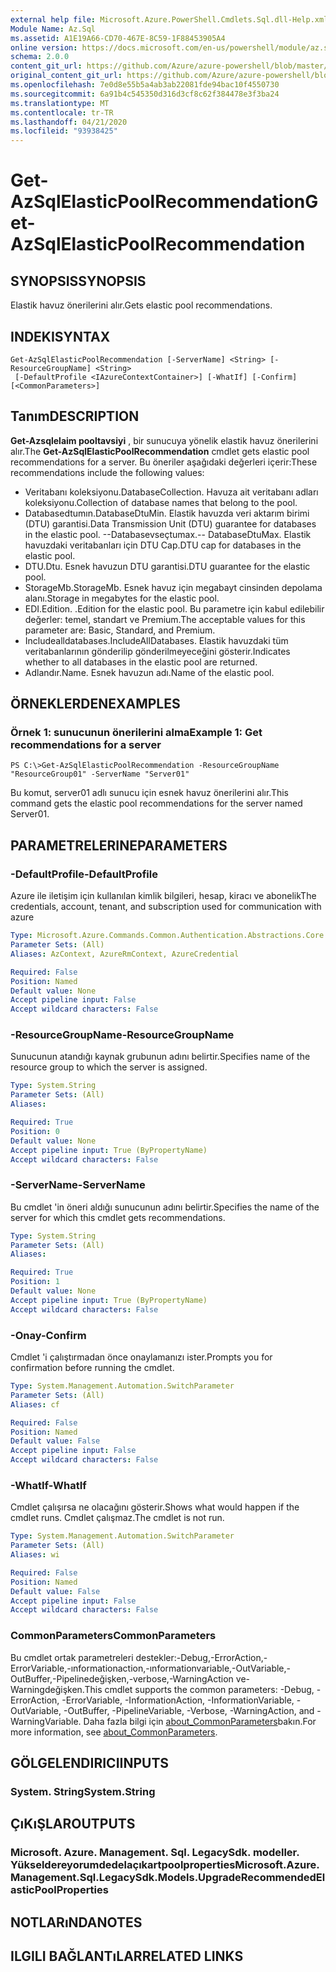 ```yaml
---
external help file: Microsoft.Azure.PowerShell.Cmdlets.Sql.dll-Help.xml
Module Name: Az.Sql
ms.assetid: A1E19A66-CD70-467E-8C59-1F88453905A4
online version: https://docs.microsoft.com/en-us/powershell/module/az.sql/get-azsqlelasticpoolrecommendation
schema: 2.0.0
content_git_url: https://github.com/Azure/azure-powershell/blob/master/src/Sql/Sql/help/Get-AzSqlElasticPoolRecommendation.md
original_content_git_url: https://github.com/Azure/azure-powershell/blob/master/src/Sql/Sql/help/Get-AzSqlElasticPoolRecommendation.md
ms.openlocfilehash: 7e0d8e55b5a4ab3ab22081fde94bac10f4550730
ms.sourcegitcommit: 6a91b4c545350d316d3cf8c62f384478e3f3ba24
ms.translationtype: MT
ms.contentlocale: tr-TR
ms.lasthandoff: 04/21/2020
ms.locfileid: "93938425"
---
```

# <span data-ttu-id="7ab0e-101">Get-AzSqlElasticPoolRecommendation</span><span class="sxs-lookup"><span data-stu-id="7ab0e-101">Get-AzSqlElasticPoolRecommendation</span></span>

## <span data-ttu-id="7ab0e-102">SYNOPSIS</span><span class="sxs-lookup"><span data-stu-id="7ab0e-102">SYNOPSIS</span></span>
<span data-ttu-id="7ab0e-103">Elastik havuz önerilerini alır.</span><span class="sxs-lookup"><span data-stu-id="7ab0e-103">Gets elastic pool recommendations.</span></span>

## <span data-ttu-id="7ab0e-104">INDEKI</span><span class="sxs-lookup"><span data-stu-id="7ab0e-104">SYNTAX</span></span>

```
Get-AzSqlElasticPoolRecommendation [-ServerName] <String> [-ResourceGroupName] <String>
 [-DefaultProfile <IAzureContextContainer>] [-WhatIf] [-Confirm] [<CommonParameters>]
```

## <span data-ttu-id="7ab0e-105">Tanım</span><span class="sxs-lookup"><span data-stu-id="7ab0e-105">DESCRIPTION</span></span>
<span data-ttu-id="7ab0e-106">**Get-Azsqlelaim pooltavsiyi** , bir sunucuya yönelik elastik havuz önerilerini alır.</span><span class="sxs-lookup"><span data-stu-id="7ab0e-106">The **Get-AzSqlElasticPoolRecommendation** cmdlet gets elastic pool recommendations for a server.</span></span>
<span data-ttu-id="7ab0e-107">Bu öneriler aşağıdaki değerleri içerir:</span><span class="sxs-lookup"><span data-stu-id="7ab0e-107">These recommendations include the following values:</span></span>
- <span data-ttu-id="7ab0e-108">Veritabanı koleksiyonu.</span><span class="sxs-lookup"><span data-stu-id="7ab0e-108">DatabaseCollection.</span></span> <span data-ttu-id="7ab0e-109">Havuza ait veritabanı adları koleksiyonu.</span><span class="sxs-lookup"><span data-stu-id="7ab0e-109">Collection of database names that belong to the pool.</span></span> 
- <span data-ttu-id="7ab0e-110">Databasedtumın.</span><span class="sxs-lookup"><span data-stu-id="7ab0e-110">DatabaseDtuMin.</span></span> <span data-ttu-id="7ab0e-111">Elastik havuzda veri aktarım birimi (DTU) garantisi.</span><span class="sxs-lookup"><span data-stu-id="7ab0e-111">Data Transmission Unit (DTU) guarantee for databases in the elastic pool.</span></span> 
 <span data-ttu-id="7ab0e-112">--Databasevseçtumax.</span><span class="sxs-lookup"><span data-stu-id="7ab0e-112">-- DatabaseDtuMax.</span></span> <span data-ttu-id="7ab0e-113">Elastik havuzdaki veritabanları için DTU Cap.</span><span class="sxs-lookup"><span data-stu-id="7ab0e-113">DTU cap for databases in the elastic pool.</span></span> 
- <span data-ttu-id="7ab0e-114">DTU.</span><span class="sxs-lookup"><span data-stu-id="7ab0e-114">Dtu.</span></span> <span data-ttu-id="7ab0e-115">Esnek havuzun DTU garantisi.</span><span class="sxs-lookup"><span data-stu-id="7ab0e-115">DTU guarantee for the elastic pool.</span></span> 
- <span data-ttu-id="7ab0e-116">StorageMb.</span><span class="sxs-lookup"><span data-stu-id="7ab0e-116">StorageMb.</span></span> <span data-ttu-id="7ab0e-117">Esnek havuz için megabayt cinsinden depolama alanı.</span><span class="sxs-lookup"><span data-stu-id="7ab0e-117">Storage in megabytes for the elastic pool.</span></span> 
- <span data-ttu-id="7ab0e-118">EDI.</span><span class="sxs-lookup"><span data-stu-id="7ab0e-118">Edition.</span></span> <span data-ttu-id="7ab0e-119">.</span><span class="sxs-lookup"><span data-stu-id="7ab0e-119">Edition for the elastic pool.</span></span> <span data-ttu-id="7ab0e-120">Bu parametre için kabul edilebilir değerler: temel, standart ve Premium.</span><span class="sxs-lookup"><span data-stu-id="7ab0e-120">The acceptable values for this parameter are: Basic, Standard, and Premium.</span></span> 
- <span data-ttu-id="7ab0e-121">Includealldatabases.</span><span class="sxs-lookup"><span data-stu-id="7ab0e-121">IncludeAllDatabases.</span></span> <span data-ttu-id="7ab0e-122">Elastik havuzdaki tüm veritabanlarının gönderilip gönderilmeyeceğini gösterir.</span><span class="sxs-lookup"><span data-stu-id="7ab0e-122">Indicates whether to all databases in the elastic pool are returned.</span></span> 
- <span data-ttu-id="7ab0e-123">Adlandır.</span><span class="sxs-lookup"><span data-stu-id="7ab0e-123">Name.</span></span> <span data-ttu-id="7ab0e-124">Esnek havuzun adı.</span><span class="sxs-lookup"><span data-stu-id="7ab0e-124">Name of the elastic pool.</span></span>

## <span data-ttu-id="7ab0e-125">ÖRNEKLERDEN</span><span class="sxs-lookup"><span data-stu-id="7ab0e-125">EXAMPLES</span></span>

### <span data-ttu-id="7ab0e-126">Örnek 1: sunucunun önerilerini alma</span><span class="sxs-lookup"><span data-stu-id="7ab0e-126">Example 1: Get recommendations for a server</span></span>
```
PS C:\>Get-AzSqlElasticPoolRecommendation -ResourceGroupName "ResourceGroup01" -ServerName "Server01"
```

<span data-ttu-id="7ab0e-127">Bu komut, server01 adlı sunucu için esnek havuz önerilerini alır.</span><span class="sxs-lookup"><span data-stu-id="7ab0e-127">This command gets the elastic pool recommendations for the server named Server01.</span></span>

## <span data-ttu-id="7ab0e-128">PARAMETRELERINE</span><span class="sxs-lookup"><span data-stu-id="7ab0e-128">PARAMETERS</span></span>

### <span data-ttu-id="7ab0e-129">-DefaultProfile</span><span class="sxs-lookup"><span data-stu-id="7ab0e-129">-DefaultProfile</span></span>
<span data-ttu-id="7ab0e-130">Azure ile iletişim için kullanılan kimlik bilgileri, hesap, kiracı ve abonelik</span><span class="sxs-lookup"><span data-stu-id="7ab0e-130">The credentials, account, tenant, and subscription used for communication with azure</span></span>

```yaml
Type: Microsoft.Azure.Commands.Common.Authentication.Abstractions.Core.IAzureContextContainer
Parameter Sets: (All)
Aliases: AzContext, AzureRmContext, AzureCredential

Required: False
Position: Named
Default value: None
Accept pipeline input: False
Accept wildcard characters: False
```

### <span data-ttu-id="7ab0e-131">-ResourceGroupName</span><span class="sxs-lookup"><span data-stu-id="7ab0e-131">-ResourceGroupName</span></span>
<span data-ttu-id="7ab0e-132">Sunucunun atandığı kaynak grubunun adını belirtir.</span><span class="sxs-lookup"><span data-stu-id="7ab0e-132">Specifies name of the resource group to which the server is assigned.</span></span>

```yaml
Type: System.String
Parameter Sets: (All)
Aliases:

Required: True
Position: 0
Default value: None
Accept pipeline input: True (ByPropertyName)
Accept wildcard characters: False
```

### <span data-ttu-id="7ab0e-133">-ServerName</span><span class="sxs-lookup"><span data-stu-id="7ab0e-133">-ServerName</span></span>
<span data-ttu-id="7ab0e-134">Bu cmdlet 'in öneri aldığı sunucunun adını belirtir.</span><span class="sxs-lookup"><span data-stu-id="7ab0e-134">Specifies the name of the server for which this cmdlet gets recommendations.</span></span>

```yaml
Type: System.String
Parameter Sets: (All)
Aliases:

Required: True
Position: 1
Default value: None
Accept pipeline input: True (ByPropertyName)
Accept wildcard characters: False
```

### <span data-ttu-id="7ab0e-135">-Onay</span><span class="sxs-lookup"><span data-stu-id="7ab0e-135">-Confirm</span></span>
<span data-ttu-id="7ab0e-136">Cmdlet 'i çalıştırmadan önce onaylamanızı ister.</span><span class="sxs-lookup"><span data-stu-id="7ab0e-136">Prompts you for confirmation before running the cmdlet.</span></span>

```yaml
Type: System.Management.Automation.SwitchParameter
Parameter Sets: (All)
Aliases: cf

Required: False
Position: Named
Default value: False
Accept pipeline input: False
Accept wildcard characters: False
```

### <span data-ttu-id="7ab0e-137">-WhatIf</span><span class="sxs-lookup"><span data-stu-id="7ab0e-137">-WhatIf</span></span>
<span data-ttu-id="7ab0e-138">Cmdlet çalışırsa ne olacağını gösterir.</span><span class="sxs-lookup"><span data-stu-id="7ab0e-138">Shows what would happen if the cmdlet runs.</span></span>
<span data-ttu-id="7ab0e-139">Cmdlet çalışmaz.</span><span class="sxs-lookup"><span data-stu-id="7ab0e-139">The cmdlet is not run.</span></span>

```yaml
Type: System.Management.Automation.SwitchParameter
Parameter Sets: (All)
Aliases: wi

Required: False
Position: Named
Default value: False
Accept pipeline input: False
Accept wildcard characters: False
```

### <span data-ttu-id="7ab0e-140">CommonParameters</span><span class="sxs-lookup"><span data-stu-id="7ab0e-140">CommonParameters</span></span>
<span data-ttu-id="7ab0e-141">Bu cmdlet ortak parametreleri destekler:-Debug,-ErrorAction,-ErrorVariable,-ınformationaction,-ınformationvariable,-OutVariable,-OutBuffer,-Pipelinedeğişken,-verbose,-WarningAction ve-Warningdeğişken.</span><span class="sxs-lookup"><span data-stu-id="7ab0e-141">This cmdlet supports the common parameters: -Debug, -ErrorAction, -ErrorVariable, -InformationAction, -InformationVariable, -OutVariable, -OutBuffer, -PipelineVariable, -Verbose, -WarningAction, and -WarningVariable.</span></span> <span data-ttu-id="7ab0e-142">Daha fazla bilgi için [about_CommonParameters](http://go.microsoft.com/fwlink/?LinkID=113216)bakın.</span><span class="sxs-lookup"><span data-stu-id="7ab0e-142">For more information, see [about_CommonParameters](http://go.microsoft.com/fwlink/?LinkID=113216).</span></span>

## <span data-ttu-id="7ab0e-143">GÖLGELENDIRICI</span><span class="sxs-lookup"><span data-stu-id="7ab0e-143">INPUTS</span></span>

### <span data-ttu-id="7ab0e-144">System. String</span><span class="sxs-lookup"><span data-stu-id="7ab0e-144">System.String</span></span>

## <span data-ttu-id="7ab0e-145">ÇıKıŞLAR</span><span class="sxs-lookup"><span data-stu-id="7ab0e-145">OUTPUTS</span></span>

### <span data-ttu-id="7ab0e-146">Microsoft. Azure. Management. Sql. LegacySdk. modeller. Yükseldereyorumdedelaçıkartpoolproperties</span><span class="sxs-lookup"><span data-stu-id="7ab0e-146">Microsoft.Azure.Management.Sql.LegacySdk.Models.UpgradeRecommendedElasticPoolProperties</span></span>

## <span data-ttu-id="7ab0e-147">NOTLARıNDA</span><span class="sxs-lookup"><span data-stu-id="7ab0e-147">NOTES</span></span>

## <span data-ttu-id="7ab0e-148">ILGILI BAĞLANTıLAR</span><span class="sxs-lookup"><span data-stu-id="7ab0e-148">RELATED LINKS</span></span>
